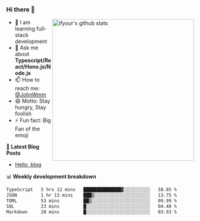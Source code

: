 ### Hi there 👋

<img style="width: 380px" align="right" src="https://github-readme-stats.vercel.app/api?username=ifyour&show_icons=true&theme=dark&card_width=280px&hide_title=true&hide=contribs&include_all_commits=true&count_private=true" alt="ifyour's github stats"/>


- 🌱  I am learning full-stack development
- 💬  Ask me about **Typescript/React/Hono.js/Node.js**
- 📫  How to reach me: [@JohnWmm](https://twitter.com/JohnWmm)
- 😄  Motto: Stay hungry, Stay foolish
- ⚡  Fun fact: Big Fan of the emoji


**📝 Latest Blog Posts**

<!-- BLOG-POST-LIST:START -->
- [Hello, blog](https://mingming.dev/posts/hello-blog)
<!-- BLOG-POST-LIST:END -->



📊 **Weekly development breakdown** 

<!-- [![wakatime](https://wakatime.com/badge/user/d2bc2102-a53a-4e4f-93d0-a8cbf4be2db4.svg)](https://wakatime.com/@d2bc2102-a53a-4e4f-93d0-a8cbf4be2db4) -->

<!--START_SECTION:waka-->

```txt
TypeScript   5 hrs 12 mins   ██████████████▓░░░░░░░░░░   58.85 %
JSON         1 hr 13 mins    ███▒░░░░░░░░░░░░░░░░░░░░░   13.75 %
TOML         53 mins         ██▒░░░░░░░░░░░░░░░░░░░░░░   09.99 %
SQL          23 mins         █░░░░░░░░░░░░░░░░░░░░░░░░   04.40 %
Markdown     20 mins         █░░░░░░░░░░░░░░░░░░░░░░░░   03.93 %
```

<!--END_SECTION:waka-->

